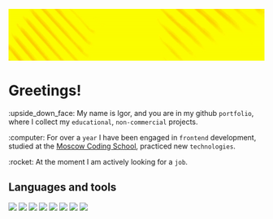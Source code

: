 <p align="center">
  <img width='1000' src="https://github.com/ohhhucc/ohhhucc/blob/main/header.gif">
</p>

<h1> Greetings! </h1>
<p> :upside_down_face: My name is Igor, and you are in my github <code>portfolio</code>, where I collect my <code>educational</code>, <code>non-commercial</code> projects. </p>
<p> :computer: For over a <code>year</code> I have been engaged in <code>frontend</code> development, studied at the <a href='https://moscoding.ru/'>Moscow Coding School</a>, practiced new <code>technologies</code>. </p> 
<p> :rocket: At the moment I am actively looking for a <code>job</code>. </p>

<h2> Languages and tools </h2>
<span>
  <img src='https://img.shields.io/badge/-HTML-ffff85?style=for-the-badge&logo=html5'>
  <img src='https://img.shields.io/badge/-CSS-ffff85?style=for-the-badge&logo=css3'>
  <img src='https://img.shields.io/badge/-JAVASCRIPT-ffff85?style=for-the-badge&logo=javascript'>
  <img src='https://img.shields.io/badge/-REACT-ffff85?style=for-the-badge&logo=react'>
  <img src='https://img.shields.io/badge/-ROUTER-ffff85?style=for-the-badge&logo=reactrouter'>
  <img src='https://img.shields.io/badge/-REDUX-ffff85?style=for-the-badge&logo=redux'>
  <img src='https://img.shields.io/badge/-SAGA-ffff85?style=for-the-badge&logo=reduxsaga'>
  <img src='https://img.shields.io/badge/-GIT-ffff85?style=for-the-badge&logo=git'>
</span>
